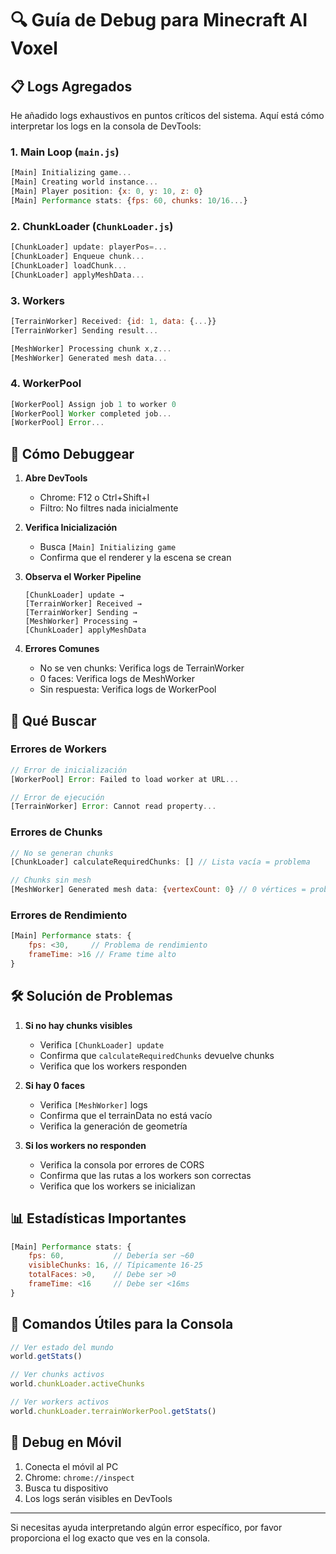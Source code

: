 # 🔍 Guía de Debug para Minecraft AI Voxel

## 📋 Logs Agregados

He añadido logs exhaustivos en puntos críticos del sistema. Aquí está cómo interpretar los logs en la consola de DevTools:

### 1. Main Loop (`main.js`)
```javascript
[Main] Initializing game...
[Main] Creating world instance...
[Main] Player position: {x: 0, y: 10, z: 0}
[Main] Performance stats: {fps: 60, chunks: 10/16...}
```

### 2. ChunkLoader (`ChunkLoader.js`)
```javascript
[ChunkLoader] update: playerPos=...
[ChunkLoader] Enqueue chunk...
[ChunkLoader] loadChunk...
[ChunkLoader] applyMeshData...
```

### 3. Workers
```javascript
[TerrainWorker] Received: {id: 1, data: {...}}
[TerrainWorker] Sending result...

[MeshWorker] Processing chunk x,z...
[MeshWorker] Generated mesh data...
```

### 4. WorkerPool
```javascript
[WorkerPool] Assign job 1 to worker 0
[WorkerPool] Worker completed job...
[WorkerPool] Error...
```

## 🔎 Cómo Debuggear

1. **Abre DevTools**
   - Chrome: F12 o Ctrl+Shift+I
   - Filtro: No filtres nada inicialmente

2. **Verifica Inicialización**
   - Busca `[Main] Initializing game`
   - Confirma que el renderer y la escena se crean

3. **Observa el Worker Pipeline**
   ```
   [ChunkLoader] update → 
   [TerrainWorker] Received → 
   [TerrainWorker] Sending → 
   [MeshWorker] Processing → 
   [ChunkLoader] applyMeshData
   ```

4. **Errores Comunes**
   - No se ven chunks: Verifica logs de TerrainWorker
   - 0 faces: Verifica logs de MeshWorker
   - Sin respuesta: Verifica logs de WorkerPool

## 🚨 Qué Buscar

### Errores de Workers
```javascript
// Error de inicialización
[WorkerPool] Error: Failed to load worker at URL...

// Error de ejecución
[TerrainWorker] Error: Cannot read property...
```

### Errores de Chunks
```javascript
// No se generan chunks
[ChunkLoader] calculateRequiredChunks: [] // Lista vacía = problema

// Chunks sin mesh
[MeshWorker] Generated mesh data: {vertexCount: 0} // 0 vértices = problema
```

### Errores de Rendimiento
```javascript
[Main] Performance stats: {
    fps: <30,     // Problema de rendimiento
    frameTime: >16 // Frame time alto
}
```

## 🛠️ Solución de Problemas

1. **Si no hay chunks visibles**
   - Verifica `[ChunkLoader] update`
   - Confirma que `calculateRequiredChunks` devuelve chunks
   - Verifica que los workers responden

2. **Si hay 0 faces**
   - Verifica `[MeshWorker]` logs
   - Confirma que el terrainData no está vacío
   - Verifica la generación de geometría

3. **Si los workers no responden**
   - Verifica la consola por errores de CORS
   - Confirma que las rutas a los workers son correctas
   - Verifica que los workers se inicializan

## 📊 Estadísticas Importantes

```javascript
[Main] Performance stats: {
    fps: 60,           // Debería ser ~60
    visibleChunks: 16, // Típicamente 16-25
    totalFaces: >0,    // Debe ser >0
    frameTime: <16     // Debe ser <16ms
}
```

## 🔧 Comandos Útiles para la Consola

```javascript
// Ver estado del mundo
world.getStats()

// Ver chunks activos
world.chunkLoader.activeChunks

// Ver workers activos
world.chunkLoader.terrainWorkerPool.getStats()
```

## 📱 Debug en Móvil

1. Conecta el móvil al PC
2. Chrome: `chrome://inspect`
3. Busca tu dispositivo
4. Los logs serán visibles en DevTools

---

Si necesitas ayuda interpretando algún error específico, por favor proporciona el log exacto que ves en la consola.